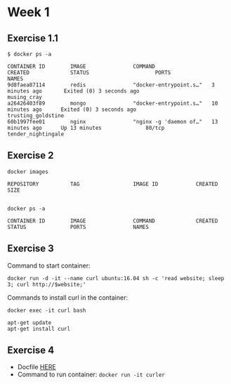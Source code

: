 # Week 1

## Exercise 1.1

```
$ docker ps -a

CONTAINER ID        IMAGE               COMMAND                  CREATED             STATUS                     PORTS               NAMES
9d8faea87114        redis               "docker-entrypoint.s…"   3 minutes ago       Exited (0) 3 seconds ago                       musing_cray
a26426403f89        mongo               "docker-entrypoint.s…"   10 minutes ago      Exited (0) 3 seconds ago                       trusting_goldstine
60b1997fee01        nginx               "nginx -g 'daemon of…"   13 minutes ago      Up 13 minutes              80/tcp              tender_nightingale

```

## Exercise 2

```
docker images

REPOSITORY          TAG                 IMAGE ID            CREATED        SIZE


docker ps -a

CONTAINER ID        IMAGE               COMMAND             CREATED             STATUS              PORTS               NAMES
```

## Exercise 3

Command to start container:

`docker run -d -it --name curl ubuntu:16.04 sh -c 'read website; sleep 3; curl http://$website;'`

Commands to install curl in the container:

`docker exec -it curl bash`

```
apt-get update
apt-get install curl
```

## Exercise 4

- Docfile [HERE](exercise_4/Docfile)
- Command to run container: `docker run -it curler`
